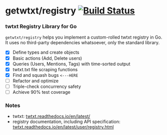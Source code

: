 # getwtxt/registry [![Build Status](https://travis-ci.com/getwtxt/registry.svg?branch=master)](https://travis-ci.com/getwtxt/registry)
### twtxt Registry Library for Go

`getwtxt/registry` helps you implement a custom-rolled twtxt registry in Go.
It uses no third-party dependencies whatsoever, only the standard library.

- [x] Define types and create objects
- [x] Basic actions (Add, Delete users)
- [x] Queries (Users, Mentions, Tags) with time-sorted output
- [x] twtxt.txt file scraping functions
- [x] Find and squash bugs    `<---HERE`
- [ ] Refactor and optimize
- [ ] Triple-check concurrency safety
- [ ] Achieve 90% test coverage

### Notes

* twtxt: [twtxt.readthedocs.io/en/latest/](https://twtxt.readthedocs.io/en/latest/)
* registry documentation, including API specification: [twtxt.readthedocs.io/en/latest/user/registry.html](https://twtxt.readthedocs.io/en/latest/user/registry.html)
